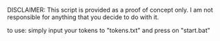 DISCLAIMER: This script is provided as a proof of concept only.
I am not responsible for anything that you decide to do with it.

to use:
simply input your tokens to "tokens.txt" and press on "start.bat"

